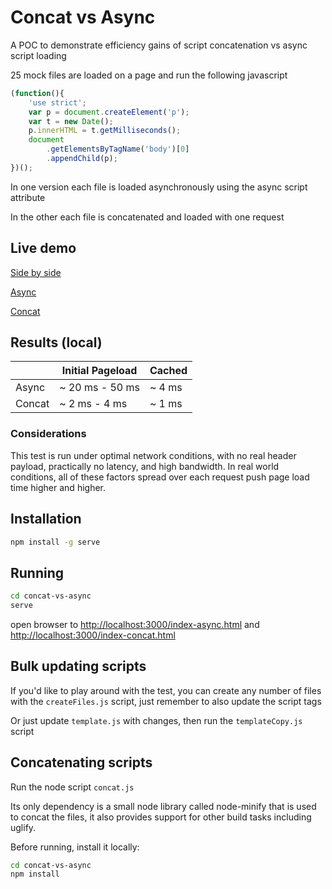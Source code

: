 
# Concat vs Async

A POC to demonstrate efficiency gains of script concatenation vs async script loading

25 mock files are loaded on a page and run the following javascript

```js
(function(){
    'use strict';
    var p = document.createElement('p');
    var t = new Date();
    p.innerHTML = t.getMilliseconds();
    document
        .getElementsByTagName('body')[0]
        .appendChild(p);
})();
```

In one version each file is loaded asynchronously using the async script attribute

In the other each file is concatenated and loaded with one request

## Live demo

[Side by side](http://danemacaulay.github.io/concat-vs-async/)

[Async](http://danemacaulay.github.io/concat-vs-async/index-async.html)

[Concat](http://danemacaulay.github.io/concat-vs-async/index-concat.html)


## Results (local)

|          | Initial Pageload    | Cached         |
|----------|---------------------|----------------|
| Async    | ~ 20 ms - 50 ms     | ~ 4 ms         |
| Concat   | ~ 2 ms - 4 ms       | ~ 1 ms         |

### Considerations
This test is run under optimal network conditions, with no real header payload, practically no latency, and high bandwidth. In real world conditions, all of these factors spread over each request push page load time higher and higher.

## Installation

```bash
npm install -g serve
```

## Running

```bash
cd concat-vs-async
serve
```

open browser to [http://localhost:3000/index-async.html](http://localhost:3000/index-async.html) and [http://localhost:3000/index-concat.html](http://localhost:3000/index-concat.html)

## Bulk updating scripts

If you'd like to play around with the test, you can create any number of files with the ``createFiles.js`` script, just remember to also update the script tags

Or just update ``template.js`` with changes, then run the ``templateCopy.js`` script

## Concatenating scripts

Run the node script ``concat.js``

Its only dependency is a small node library called node-minify that is used to concat the files, it also provides support for other build tasks including uglify. 

Before running, install it locally:

```bash
cd concat-vs-async
npm install
```

